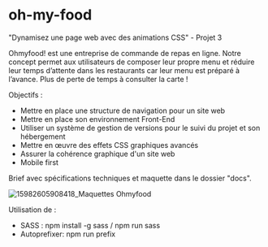 # oh-my-food
"Dynamisez une page web avec des animations CSS" - Projet 3

Ohmyfood! est une entreprise de commande de repas en ligne. Notre concept permet aux utilisateurs de composer leur propre menu et réduire leur temps d’attente dans les restaurants car leur menu est préparé à l’avance. Plus de perte de temps à consulter la carte !

Objectifs :

+ Mettre en place une structure de navigation pour un site web 
+ Mettre en place son environnement Front-End
+ Utiliser un système de gestion de versions pour le suivi du projet et son hébergement
+ Mettre en œuvre des effets CSS graphiques avancés
+ Assurer la cohérence graphique d'un site web
+ Mobile first

Brief avec spécifications techniques et maquette dans le dossier "docs".

![15982605908418_Maquettes Ohmyfood](https://user-images.githubusercontent.com/101462601/179559442-5d20540f-4bd0-4386-8752-a4bc88b13bd1.jpg)

Utilisation de :

+ SASS : npm install -g sass / npm run sass
+ Autoprefixer: npm run prefix
